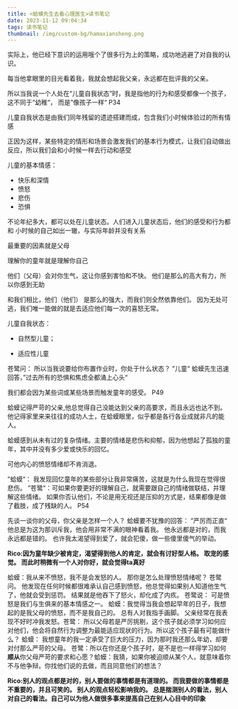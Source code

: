 ```yaml
---
title: <蛤蟆先生去看心理医生>读书笔记
date: 2023-11-12 09:04:34
tags: 读书笔记
thumbnail: /img/custom-bg/hamaxiansheng.png
---
```


实际上，他已经下意识的运用哦个了很多行为上的策略，成功地逃避了对自我的认识。  

每当他拿眼里的目光看着我，我就会想起我父亲，永远都在批评我的父亲。   

所以当我说一个人处在“儿童自我状态”时，我是指他的行为和感受都像一个孩子，这不同于“幼稚“， 而是”像孩子一样“   P34 

儿童自我状态是由我们同年残留的遗迹搭建而成，包含我们小时候体验过的所有情感  

正因为这样，某些特定的情形和场景会激发我们的基本行为模式，让我们自动做出反应，所以我们会和小时候一样去行动和感受  

儿童的基本情感： 

* 快乐和深情
* 愤怒
* 悲伤
* 恐惧



不论年纪多大，都可以处在儿童状态。人们进入儿童状态后，他们的感受和行为都和  小时候的自己如出一辙，与实际年龄并没有关系 

最重要的因素就是父母  

理解你的童年就是理解你自己  

他们（父母）会对你生气，这让你感到害怕和不快。 他们是那么的高大有力，所以你感到无助  

和我们相比，他们（他们） 是那么的强大，而我们则全然依靠他们。 因为无处可逃，我们唯一能做的就是去适应他们每一次的喜怒无常。 

儿童自我状态：

* 自然型儿童；

*  适应性儿童



苍鹭问： 所以当我说要给你布置作业时，你处于什么状态？ ”儿童“  蛤蟆先生迅速回答，”过去所有的恐惧和焦虑全都涌上心头“  

我们都会因为某些词或某些场景而触发童年的感受。 P49

蛤蟆记得严苛的父亲,他总觉得自己没能达到父亲的高要求，而且永远也达不到。 他记得家里来来往往的成功人士，在蛤蟆眼里，似乎都是各行各业成就非凡的能人。 

蛤蟆感到从未有过的复杂情绪。主要的情绪是悲伤和抑郁，因为他想起了孤独的童年，其中并没有多少爱或快乐的回忆。 

可他内心的愤怒情绪却不肯消退。 

”蛤蟆“： 我发现回忆童年的某些部分让我非常痛苦，这就是为什么我现在觉得很悲伤。 ”苍鹭“：可如果你要更好的理解自己，就需要跟自己的情绪做联结，并理解这些情绪。 如果你否认他们，不论是用无视还是压抑的方式是，结果都像是做了截肢，成了残缺的人。  P54 

先谈一谈你的父母，你父亲是怎样一个人？ 蛤蟆要不犹豫的回答： ”严厉而正直“ 他总是为这为那训斥我，他会用非常不满的眼神看着我。 他永远都是对的，而我永远都是错的。 也许我太渴望得到爱了，就会犯傻，做一些傻里傻气的举动。

**Rico:因为童年缺少被肯定，渴望得到他人的肯定，就会有讨好型人格。 取宠的感觉。 而此时稍微有一个人对你好，就会觉得ta真好**   

蛤蟆：我从来不愤怒，我不是会发怒的人。 那你是怎么处理愤怒情绪呢？ 苍鹭问。 他发现在任何时候都很难承认自己感到愤怒，他总觉得如果别人知道他生气了，他就会受到惩罚。 结果就是他吞下了怒火，却化成了内疚。 苍鹭说： 可是愤怒是我们与生俱来的基本情感之一。 蛤蟆：我觉得当我会想起早年的日子，我想起的是我父母的愤怒，而不是我自己的。 总有人对我指手画脚。 父亲经常在我表现不好时冲我发怒。苍鹭： 所以父母若是严厉挑剔，这个孩子就必须学习如何应对他们，他会将自然行为调整为最能适应现状的行为。所以这个孩子最有可能做什么？ 蛤蟆： 我想童年的我一定承受了巨大的压力，因为那时我还那么年幼，却要对付那么严苛的父母。 苍鹭：所以在你还是个孩子时，是不是也一样得学习如何**顺从**你父母严苛的要求和心愿？蛤蟆：我猜，如果你被迫顺从某个人，就意味着你不与他争辩。你找他们说的去做，而且同意他们的想法？

**Rico:别人的观点都是对的，别人要做的事情都是有道理的。 而我要做的事情都是不重要的，并且可笑的。 别人的观点轻松影响我的。 总是揣测别人的看法，别人对自己的看法。自己可以为他人做很多事来提高自己在别人心目中的印象**  



